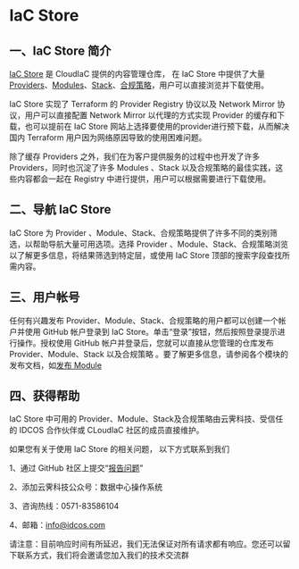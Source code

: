 # IaC Store
## 一、IaC Store 简介

[IaC Store](https://store.cloudiac.org/) 是 CloudIaC 提供的内容管理仓库， 在 IaC Store 中提供了大量 [Providers](https://store.cloudiac.org/provider)、[Modules](https://store.cloudiac.org/module)、[Stack](https://store.cloudiac.org/stack)、[合规策略](https://store.cloudiac.org/compliance-policy)，用户可以直接浏览并下载使用。

IaC Store 实现了 Terraform 的 Provider Registry 协议以及 Network Mirror 协议，用户可以直接配置 Network Mirror 以代理的方式实现 Provider 的缓存和下载，也可以提前在 IaC Store 网站上选择要使用的provider进行预下载，从而解决国内 Terraform 用户因为网络原因导致的使用困难问题。

除了缓存 Providers 之外，我们在为客户提供服务的过程中也开发了许多 Providers，同时也沉淀了许多 Modules 、Stack 以及合规策略的最佳实践，这些内容都会一起在 Registry 中进行提供，用户可以根据需要进行下载使用。



## 二、导航 IaC Store

IaC Store 为 Provider 、Module、Stack、合规策略提供了许多不同的类别筛选，以帮助导航大量可用选项。选择 Provider 、Module、Stack、合规策略浏览以了解更多信息，将结果筛选到特定层，或使用 IaC Store 顶部的搜索字段查找所需内容。



## 三、用户帐号

任何有兴趣发布 Provider、Module、Stack、合规策略的用户都可以创建一个帐户并使用 GitHub 帐户登录到 IaC Store。单击“登录”按钮，然后按照登录提示进行操作。授权使用 GitHub 帐户并登录后，您就可以直接从您管理的仓库发布 Provider、Module、Stack 以及合规策略 。要了解更多信息，请参阅各个模块的发布文档，如[发布 Module ](https://www.cloudiac.org/markdown/docs/mkdocs/cases/module-publish.md)



## 四、获得帮助

IaC Store 中可用的 Provider、Module、Stack及合规策略由云霁科技、受信任的 IDCOS 合作伙伴或 CLoudIaC 社区的成员直接维护。

如果您有关于使用 IaC Store 的相关问题， 以下方式联系到我们

1、通过 GitHub 社区上提交“[报告问题](https://github.com/idcos/cloudiac/issues)”

2、添加云霁科技公众号：数据中心操作系统

3、咨询热线：0571-83586104

4、邮箱：info@idcos.com

请注意：目前响应时间有所延迟，我们无法保证对所有请求都有响应。您还可以留下联系方式，我们将会邀请您加入我们的技术交流群

